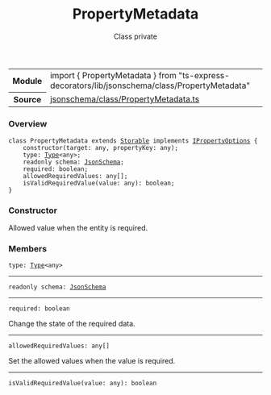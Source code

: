 <header class="symbol-info-header">    <h1 id="propertymetadata">PropertyMetadata</h1>    <label class="symbol-info-type-label class">Class</label>    <label class="api-type-label private">private</label>  </header>
<section class="symbol-info">      <table class="is-full-width">        <tbody>        <tr>          <th>Module</th>          <td>            <div class="lang-typescript">                <span class="token keyword">import</span> { PropertyMetadata }                 <span class="token keyword">from</span>                 <span class="token string">"ts-express-decorators/lib/jsonschema/class/PropertyMetadata"</span>                            </div>          </td>        </tr>        <tr>          <th>Source</th>          <td>            <a href="https://romakita.github.io/ts-express-decorators/#//blob/v2.16.3/src/jsonschema/class/PropertyMetadata.ts#L0-L0">                jsonschema/class/PropertyMetadata.ts            </a>        </td>        </tr>                </tbody>      </table>    </section>

### Overview

<pre><code class="typescript-lang"><span class="token keyword">class</span> PropertyMetadata <span class="token keyword">extends</span> <a href="#api/common/core/storable"><span class="token">Storable</span></a> <span class="token keyword">implements</span> <a href="#api/common/converters/ipropertyoptions"><span class="token">IPropertyOptions</span></a> <span class="token punctuation">{</span>
    <span class="token keyword">constructor</span><span class="token punctuation">(</span>target<span class="token punctuation">:</span> <span class="token keyword">any</span><span class="token punctuation">,</span> propertyKey<span class="token punctuation">:</span> <span class="token keyword">any</span><span class="token punctuation">)</span><span class="token punctuation">;</span>
    type<span class="token punctuation">:</span> <a href="#api/common/core/type"><span class="token">Type</span></a><<span class="token keyword">any</span>><span class="token punctuation">;</span>
    <span class="token keyword">readonly</span> schema<span class="token punctuation">:</span> <a href="#api/common/jsonschema"><span class="token">JsonSchema</span></a><span class="token punctuation">;</span>
    required<span class="token punctuation">:</span> <span class="token keyword">boolean</span><span class="token punctuation">;</span>
    allowedRequiredValues<span class="token punctuation">:</span> <span class="token keyword">any</span><span class="token punctuation">[</span><span class="token punctuation">]</span><span class="token punctuation">;</span>
    <span class="token function">isValidRequiredValue</span><span class="token punctuation">(</span>value<span class="token punctuation">:</span> <span class="token keyword">any</span><span class="token punctuation">)</span><span class="token punctuation">:</span> <span class="token keyword">boolean</span><span class="token punctuation">;</span>
<span class="token punctuation">}</span></code></pre>

### Constructor

Allowed value when the entity is required.

### Members

<div class="method-overview"><pre><code class="typescript-lang">type<span class="token punctuation">:</span> <a href="#api/common/core/type"><span class="token">Type</span></a><<span class="token keyword">any</span>></code></pre></div>
<hr />
<div class="method-overview"><pre><code class="typescript-lang"><span class="token keyword">readonly</span> schema<span class="token punctuation">:</span> <a href="#api/common/jsonschema"><span class="token">JsonSchema</span></a></code></pre></div>
<hr />
<div class="method-overview"><pre><code class="typescript-lang">required<span class="token punctuation">:</span> <span class="token keyword">boolean</span></code></pre></div>
Change the state of the required data.
<hr />
<div class="method-overview"><pre><code class="typescript-lang">allowedRequiredValues<span class="token punctuation">:</span> <span class="token keyword">any</span><span class="token punctuation">[</span><span class="token punctuation">]</span></code></pre></div>
Set the allowed values when the value is required.
<hr />
<div class="method-overview"><pre><code class="typescript-lang"><span class="token function">isValidRequiredValue</span><span class="token punctuation">(</span>value<span class="token punctuation">:</span> <span class="token keyword">any</span><span class="token punctuation">)</span><span class="token punctuation">:</span> <span class="token keyword">boolean</span></code></pre></div>
